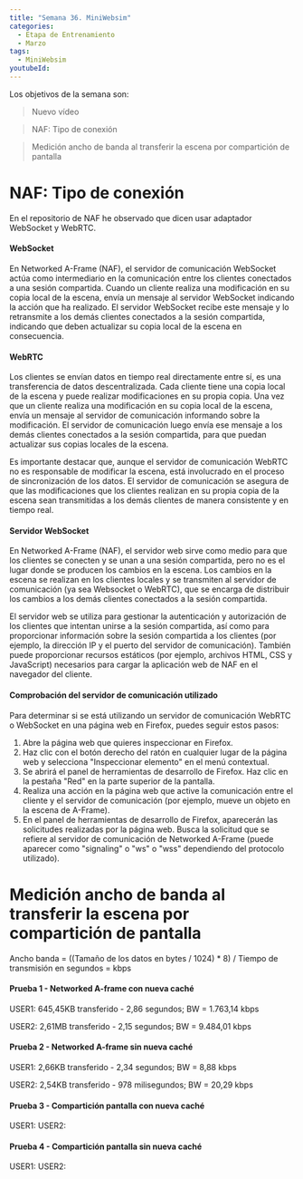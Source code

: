 ```yaml
---
title: "Semana 36. MiniWebsim"
categories:
  - Etapa de Entrenamiento
  - Marzo
tags:
  - MiniWebsim
youtubeId: 
---
```


Los objetivos de la semana son:

> Nuevo vídeo 

> NAF: Tipo de conexión 

> Medición ancho de banda al transferir la escena por compartición de pantalla


# NAF: Tipo de conexión 

En el repositorio de NAF he observado que dicen usar adaptador WebSocket y WebRTC. 

#### WebSocket

En Networked A-Frame (NAF), el servidor de comunicación WebSocket actúa como intermediario en la comunicación entre los clientes conectados a una sesión compartida. Cuando un cliente realiza una modificación en su copia local de la escena, envía un mensaje al servidor WebSocket indicando la acción que ha realizado. El servidor WebSocket recibe este mensaje y lo retransmite a los demás clientes conectados a la sesión compartida, indicando que deben actualizar su copia local de la escena en consecuencia.


#### WebRTC

Los clientes se envían datos en tiempo real directamente entre sí, es una transferencia de datos descentralizada. Cada cliente tiene una copia local de la escena y puede realizar modificaciones en su propia copia. Una vez que un cliente realiza una modificación en su copia local de la escena, envía un mensaje al servidor de comunicación informando sobre la modificación. El servidor de comunicación luego envía ese mensaje a los demás clientes conectados a la sesión compartida, para que puedan actualizar sus copias locales de la escena.

Es importante destacar que, aunque el servidor de comunicación WebRTC no es responsable de modificar la escena, está involucrado en el proceso de sincronización de los datos. El servidor de comunicación se asegura de que las modificaciones que los clientes realizan en su propia copia de la escena sean transmitidas a los demás clientes de manera consistente y en tiempo real.

#### Servidor WebSocket

En Networked A-Frame (NAF), el servidor web sirve como medio para que los clientes se conecten y se unan a una sesión compartida, pero no es el lugar donde se producen los cambios en la escena. Los cambios en la escena se realizan en los clientes locales y se transmiten al servidor de comunicación (ya sea Websocket o WebRTC), que se encarga de distribuir los cambios a los demás clientes conectados a la sesión compartida.

El servidor web se utiliza para gestionar la autenticación y autorización de los clientes que intentan unirse a la sesión compartida, así como para proporcionar información sobre la sesión compartida a los clientes (por ejemplo, la dirección IP y el puerto del servidor de comunicación). También puede proporcionar recursos estáticos (por ejemplo, archivos HTML, CSS y JavaScript) necesarios para cargar la aplicación web de NAF en el navegador del cliente.

#### Comprobación del servidor de comunicación utilizado

Para determinar si se está utilizando un servidor de comunicación WebRTC o WebSocket en una página web en Firefox, puedes seguir estos pasos:

1. Abre la página web que quieres inspeccionar en Firefox.
2. Haz clic con el botón derecho del ratón en cualquier lugar de la página web y selecciona "Inspeccionar elemento" en el menú contextual.
3. Se abrirá el panel de herramientas de desarrollo de Firefox. Haz clic en la pestaña "Red" en la parte superior de la pantalla.
4. Realiza una acción en la página web que active la comunicación entre el cliente y el servidor de comunicación (por ejemplo, mueve un objeto en la escena de A-Frame).
5. En el panel de herramientas de desarrollo de Firefox, aparecerán las solicitudes realizadas por la página web. Busca la solicitud que se refiere al servidor de comunicación de Networked A-Frame (puede aparecer como "signaling" o "ws" o "wss" dependiendo del protocolo utilizado).

# Medición ancho de banda al transferir la escena por compartición de pantalla

Ancho banda = ((Tamaño de los datos en bytes / 1024) * 8) / Tiempo de transmisión en segundos = kbps 

#### Prueba 1 - Networked A-frame con nueva caché

USER1: 645,45KB transferido - 2,86 segundos; BW = 1.763,14 kbps

USER2: 2,61MB transferido - 2,15 segundos; BW = 9.484,01 kbps

#### Prueba 2 - Networked A-frame sin nueva caché

USER1: 2,66KB transferido - 2,34 segundos; BW = 8,88 kbps

USER2: 2,54KB transferido - 978 milisegundos; BW = 20,29 kbps

#### Prueba 3 - Compartición pantalla con nueva caché

USER1: 
USER2:

#### Prueba 4 - Compartición pantalla sin nueva caché

USER1:
USER2:
